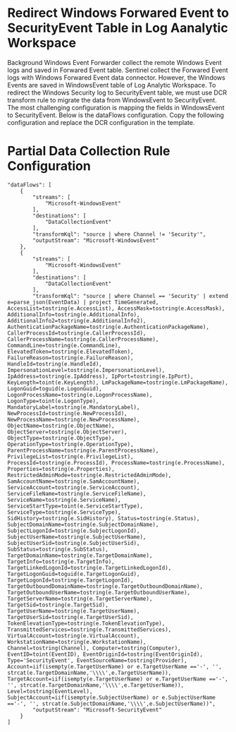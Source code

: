 # Redirect Windows Forwared Event to SecurityEvent Table in Log Aanalytic Workspace

Background
Windows Event Forwarder collect the remote Windows Event logs and saved in Forwared Event table. Sentinel collect the Forwared Event logs with Windows Forwared Event data connector.
However, the Windows Events are saved in WindowsEvent table of Log Analytic Workspace. To redirect the Windows Security log to SecurityEvent table, we must use DCR transform rule to 
migrate the data from WindowsEvent to SecurityEvent. The most challenging configuration is mapping the fields in WindowsEvent to SecurityEvent. Below is the dataFlows configuration.
Copy the following configuration and replace the DCR configuration in the template.

Partial Data Collection Rule Configuration
=============================================
```
"dataFlows": [
    {
        "streams": [
            "Microsoft-WindowsEvent"
        ],
        "destinations": [
            "DataCollectionEvent"
        ],
        "transformKql": "source | where Channel != 'Security'",
        "outputStream": "Microsoft-WindowsEvent"
    },					
    {
        "streams": [
            "Microsoft-WindowsEvent"
        ],
        "destinations": [
            "DataCollectionEvent"
        ],
        "transformKql": "source | where Channel == 'Security' | extend e=parse_json(EventData) | project TimeGenerated, AccessList=tostring(e.AccessList), AccessMask=tostring(e.AccessMask), AdditionalInfo=tostring(e.AdditionalInfo), AdditionalInfo2=tostring(e.AdditionalInfo2), AuthenticationPackageName=tostring(e.AuthenticationPackageName), CallerProcessId=tostring(e.CallerProcessId), CallerProcessName=tostring(e.CallerProcessName), CommandLine=tostring(e.CommandLine), ElevatedToken=tostring(e.ElevatedToken), FailureReason=tostring(e.FailureReason), HandleId=tostring(e.HandleId), ImpersonationLevel=tostring(e.ImpersonationLevel), IpAddress=tostring(e.IpAddress), IpPort=tostring(e.IpPort), KeyLength=toint(e.KeyLength), LmPackageName=tostring(e.LmPackageName), LogonGuid=toguid(e.LogonGuid), LogonProcessName=tostring(e.LogonProcessName), LogonType=toint(e.LogonType), MandatoryLabel=tostring(e.MandatoryLabel), NewProcessId=tostring(e.NewProcessId), NewProcessName=tostring(e.NewProcessName), ObjectName=tostring(e.ObjectName), ObjectServer=tostring(e.ObjectServer), ObjectType=tostring(e.ObjectType), OperationType=tostring(e.OperationType), ParentProcessName=tostring(e.ParentProcessName), PrivilegeList=tostring(e.PrivilegeList), ProcessId=tostring(e.ProcessId), ProcessName=tostring(e.ProcessName), Properties=tostring(e.Properties), RestrictedAdminMode=tostring(e.RestrictedAdminMode), SamAccountName=tostring(e.SamAccountName), ServiceAccount=tostring(e.ServiceAccount), ServiceFileName=tostring(e.ServiceFileName), ServiceName=tostring(e.ServiceName), ServiceStartType=toint(e.ServiceStartType), ServiceType=tostring(e.ServiceType), SidHistory=tostring(e.SidHistory), Status=tostring(e.Status), SubjectDomainName=tostring(e.SubjectDomainName), SubjectLogonId=tostring(e.SubjectLogonId), SubjectUserName=tostring(e.SubjectUserName), SubjectUserSid=tostring(e.SubjectUserSid), SubStatus=tostring(e.SubStatus), TargetDomainName=tostring(e.TargetDomainName), TargetInfo=tostring(e.TargetInfo), TargetLinkedLogonId=tostring(e.TargetLinkedLogonId), TargetLogonGuid=toguid(e.TargetLogonGuid), TargetLogonId=tostring(e.TargetLogonId), TargetOutboundDomainName=tostring(e.TargetOutboundDomainName), TargetOutboundUserName=tostring(e.TargetOutboundUserName), TargetServerName=tostring(e.TargetServerName), TargetSid=tostring(e.TargetSid), TargetUserName=tostring(e.TargetUserName), TargetUserSid=tostring(e.TargetUserSid), TokenElevationType=tostring(e.TokenElevationType), TransmittedServices=tostring(e.TransmittedServices), VirtualAccount=tostring(e.VirtualAccount), WorkstationName=tostring(e.WorkstationName), Channel=tostring(Channel), Computer=tostring(Computer), EventID=toint(EventID), EventOriginId=tostring(EventOriginId), Type='SecurityEvent', EventSourceName=tostring(Provider), Account=iif(isempty(e.TargetUserName) or e.TargetUserName =='-', '', strcat(e.TargetDomainName,'\\\\',e.TargetUserName)), TargetAccount=iif(isempty(e.TargetUserName) or e.TargetUserName =='-', '', strcat(e.TargetDomainName,'\\\\',e.TargetUserName)), Level=tostring(EventLevel), SubjectAccount=iif(isempty(e.SubjectUserName) or e.SubjectUserName =='-', '', strcat(e.SubjectDomainName,'\\\\',e.SubjectUserName))",
        "outputStream": "Microsoft-SecurityEvent"
    }
]
```
